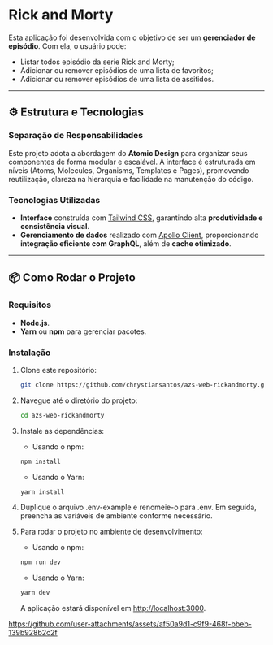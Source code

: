 # Rick and Morty

Esta aplicação foi desenvolvida com o objetivo de ser um **gerenciador de episódio**. Com ela, o usuário pode:

- Listar todos episódio da serie Rick and Morty;
- Adicionar ou remover episódios de uma lista de favoritos;
- Adicionar ou remover episódios de uma lista de assitidos.

---

## ⚙️ Estrutura e Tecnologias

### Separação de Responsabilidades

Este projeto adota a abordagem do **Atomic Design** para organizar seus componentes de forma modular e escalável. A interface é estruturada em níveis (Atoms, Molecules, Organisms, Templates e Pages), promovendo reutilização, clareza na hierarquia e facilidade na manutenção do código.

### Tecnologias Utilizadas

- **Interface** construída com [Tailwind CSS](https://tailwindcss.com/), garantindo alta **produtividade e consistência visual**.
- **Gerenciamento de dados** realizado com [Apollo Client](https://www.apollographql.com/docs/react/), proporcionando **integração eficiente com GraphQL**, além de **cache otimizado**.

---

## 📦 Como Rodar o Projeto

### Requisitos

- **Node.js**.
- **Yarn** ou **npm** para gerenciar pacotes.

### Instalação

1. Clone este repositório:

   ```bash
   git clone https://github.com/chrystiansantos/azs-web-rickandmorty.git
   ```

2. Navegue até o diretório do projeto:

   ```bash
   cd azs-web-rickandmorty
   ```

3. Instale as dependências:

   - Usando o npm:

   ```bash
   npm install
   ```

   - Usando o Yarn:

   ```bash
   yarn install
   ```

4. Duplique o arquivo .env-example e renomeie-o para .env. Em seguida, preencha as variáveis de ambiente conforme necessário.

5. Para rodar o projeto no ambiente de desenvolvimento:

   - Usando o npm:

   ```bash
   npm run dev
   ```

   - Usando o Yarn:

   ```bash
   yarn dev
   ```

   A aplicação estará disponível em [http://localhost:3000](http://localhost:3000).

https://github.com/user-attachments/assets/af50a9d1-c9f9-468f-bbeb-139b928b2c2f
